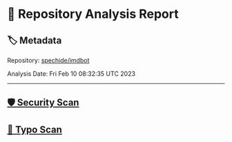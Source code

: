 # 🧪 Repository Analysis Report

## 🏷️ Metadata

Repository:
[spechide/imdbot](https://github.com/spechide/imdbot)

Analysis Date:
Fri Feb 10 08:32:35 UTC 2023

---

## [🛡️ Security Scan](./security)


## [🚫 Typo Scan](./typos)


